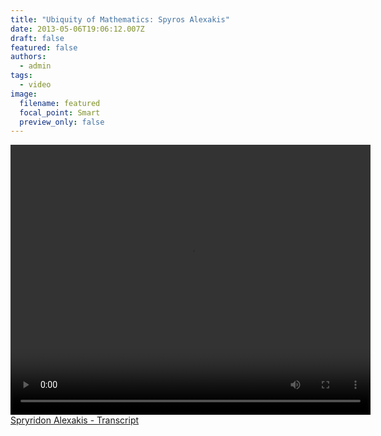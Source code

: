 ```yaml
---
title: "Ubiquity of Mathematics: Spyros Alexakis"
date: 2013-05-06T19:06:12.007Z
draft: false
featured: false
authors:
  - admin
tags:
  - video
image:
  filename: featured
  focal_point: Smart
  preview_only: false
---
```



<video controls height="432" width="576">
	<source src="http://share.math.toronto.edu/users/rcerezo/f8158f652b5047bae2ab9f4fa3ea49d4.mp4" type='video/mp4; codecs="avc1.42E01E,mp4a.40.2"'>
	<source src="http://share.math.toronto.edu/users/rcerezo/1aad593ba8143b1d4f0a26658bc34d1a.ogg" type='video/ogg; codecs="theora,vorbis"'>
	<source src="http://share.math.toronto.edu/users/rcerezo/fb3e1e4ab17ae7b3a02ebbd022534c46.webm" type='video/webm; codecs="vp8,vorbis"'>
	Your browser does not support the &lt;video&gt; tag.
</video>
<a href="http://blog.math.toronto.edu/colliand/files/2013/05/Spyridon-Alexakis-Interview-Transcript.pdf">Spryridon Alexakis - Transcript</a>
